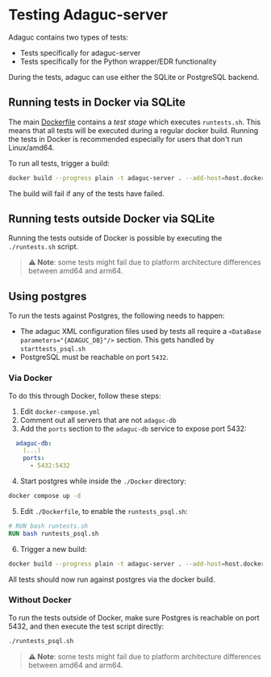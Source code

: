 # Testing Adaguc-server

Adaguc contains two types of tests:

- Tests specifically for adaguc-server
- Tests specifically for the Python wrapper/EDR functionality

During the tests, adaguc can use either the SQLite or PostgreSQL backend.

## Running tests in Docker via SQLite

The main [Dockerfile](~/Dockerfile) contains a _test stage_ which executes `runtests.sh`. This means that all tests will be executed during a regular docker build. Running the tests in Docker is recommended especially for users that don't run Linux/amd64.

To run all tests, trigger a build:
```bash
docker build --progress plain -t adaguc-server . --add-host=host.docker.internal:host-gateway

```

The build will fail if any of the tests have failed.


## Running tests outside Docker via SQLite

Running the tests outside of Docker is possible by executing the `./runtests.sh` script.

> **⚠️ Note**: some tests might fail due to platform architecture differences between amd64 and arm64.

## Using postgres

To run the tests against Postgres, the following needs to happen:

- The adaguc XML configuration files used by tests all require a `<DataBase parameters="{ADAGUC_DB}"/>` section. This gets handled by `starttests_psql.sh`
- PostgreSQL must be reachable on port `5432`.

### Via Docker

To do this through Docker, follow these steps:
1. Edit `docker-compose.yml`
2. Comment out all servers that are not `adaguc-db`
3. Add the `ports` section to the `adaguc-db` service to expose port 5432:
```yaml
  adaguc-db:
    (...)
    ports:
      - 5432:5432
```
4. Start postgres while inside the `./Docker` directory:
```bash
docker compose up -d
```
5. Edit `./Dockerfile`, to enable the `runtests_psql.sh`:
```Dockerfile
# RUN bash runtests.sh
RUN bash runtests_psql.sh
```
6. Trigger a new build:
```bash
docker build --progress plain -t adaguc-server . --add-host=host.docker.internal:host-gateway
```

All tests should now run against postgres via the docker build.

### Without Docker

To run the tests outside of Docker, make sure Postgres is reachable on port 5432, and then execute the test script directly:
```bash
./runtests_psql.sh
```

> **⚠️ Note**: some tests might fail due to platform architecture differences between amd64 and arm64.